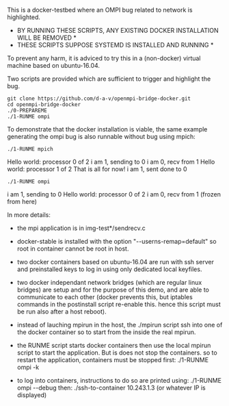 
This is a docker-testbed where an OMPI bug related to network is highlighted.

* BY RUNNING THESE SCRIPTS, ANY EXISTING DOCKER INSTALLATION WILL BE REMOVED *
* THESE SCRIPTS SUPPOSE SYSTEMD IS INSTALLED AND RUNNING *

To prevent any harm, it is adviced to try this in a (non-docker) virtual machine
based on ubuntu-16.04.

Two scripts are provided which are sufficient to trigger and highlight the bug.

	git clone https://github.com/d-a-v/openmpi-bridge-docker.git
	cd openmpi-bridge-docker
	./0-PREPAREME
	./1-RUNME ompi

To demonstrate that the docker installation is viable, the same example
generating the ompi bug is also runnable without bug using mpich:

	./1-RUNME mpich
Hello world: processor 0 of 2
i am 1, sending to 0
i am 0, recv from 1
Hello world: processor 1 of 2
That is all for now!
i am 1, sent done to 0

	./1-RUNME ompi
i am 1, sending to 0
Hello world: processor 0 of 2
i am 0, recv from 1
(frozen from here)

In more details:

* the mpi application is in img-test*/sendrecv.c

* docker-stable is installed with the option "--userns-remap=default" so
  root in container cannot be root in host.

* two docker containers based on ubuntu-16.04 are run with ssh server and
  preinstalled keys to log in using only dedicated local keyfiles.

* two docker independant network bridges (which are regular linux bridges)
  are setup and for the purpose of this demo, and are able to communicate
  to each other
  (docker prevents this, but iptables commands in the postinstall
   script re-enable this. hence this script must be run also after a host
   reboot).

* instead of lauching mpirun in the host, the ./mpirun script ssh into one
  of the docker container so to start from the inside the real mpirun.

* the RUNME script starts docker containers then use the local mpirun script
  to start the application. But is does not stop the containers.
  so to restart the application, containers must be stopped first:
	./1-RUNME ompi -k

* to log into containers, instructions to do so are printed using:
	./1-RUNME ompi --debug
  then:
	./ssh-to-container 10.243.1.3 (or whatever IP is displayed)
